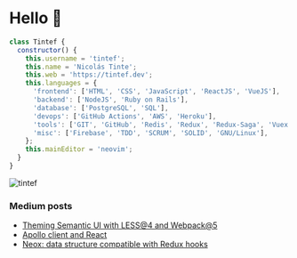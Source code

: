 # Hello 👋

```javascript
class Tintef {
  constructor() {
    this.username = 'tintef';
    this.name = 'Nicolás Tinte';
    this.web = 'https://tintef.dev';
    this.languages = {
      'frontend': ['HTML', 'CSS', 'JavaScript', 'ReactJS', 'VueJS'],
      'backend': ['NodeJS', 'Ruby on Rails'],
      'database': ['PostgreSQL', 'SQL'],
      'devops': ['GitHub Actions', 'AWS', 'Heroku'],
      'tools': ['GIT', 'GitHub', 'Redis', 'Redux', 'Redux-Saga', 'Vuex'],
      'misc': ['Firebase', 'TDD', 'SCRUM', 'SOLID', 'GNU/Linux'],
    };
    this.mainEditor = 'neovim';
  }
}
```

<p align="left"> <img src="https://komarev.com/ghpvc/?username=tintef" alt="tintef" /> </p>

### Medium posts
<!-- BLOG-POST-LIST:START -->
- [Theming Semantic UI with LESS@4 and Webpack@5](https://medium.com/neocoast/theming-semantic-ui-with-less-4-and-webpack-5-bcf8968603ca?source=rss-e81e12397461------2)
- [Apollo client and React](https://medium.com/neocoast/apollo-client-and-react-252ee139e7ee?source=rss-e81e12397461------2)
- [Neox: data structure compatible with Redux hooks](https://medium.com/neocoast/neox-data-structure-compatible-with-redux-hooks-93a43002a797?source=rss-e81e12397461------2)
<!-- BLOG-POST-LIST:END -->
